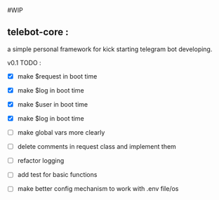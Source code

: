 #WIP 

## telebot-core :
a simple personal framework for kick starting telegram bot developing.



v0.1 TODO :
- [x] make $request in boot time
- [x] make $log in boot time
- [x] make $user in boot time
- [x] make $log in boot time
- [ ] make global vars more clearly
- [ ] delete comments in request class and implement them
- [ ] refactor logging 
- [ ] add test for basic functions
- [ ] make better config mechanism to work with .env file/os


